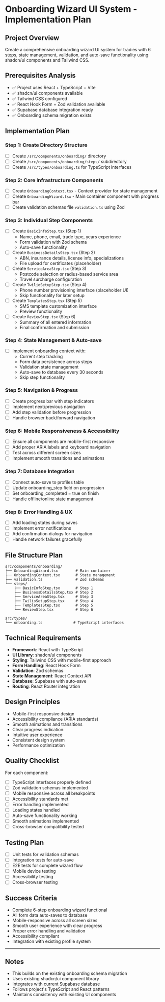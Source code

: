 # Onboarding Wizard UI System - Implementation Plan

## Project Overview
Create a comprehensive onboarding wizard UI system for tradies with 6 steps, state management, validation, and auto-save functionality using shadcn/ui components and Tailwind CSS.

## Prerequisites Analysis
- ✅ Project uses React + TypeScript + Vite
- ✅ shadcn/ui components available
- ✅ Tailwind CSS configured
- ✅ React Hook Form + Zod validation available
- ✅ Supabase database integration ready
- ✅ Onboarding schema migration exists

## Implementation Plan

### Step 1: Create Directory Structure
- [ ] Create `/src/components/onboarding/` directory
- [ ] Create `/src/components/onboarding/steps/` subdirectory
- [ ] Create `/src/types/onboarding.ts` for TypeScript interfaces

### Step 2: Core Infrastructure Components
- [ ] Create `OnboardingContext.tsx` - Context provider for state management
- [ ] Create `OnboardingWizard.tsx` - Main container component with progress bar
- [ ] Create validation schemas file `validation.ts` using Zod

### Step 3: Individual Step Components
- [ ] Create `BasicInfoStep.tsx` (Step 1)
  - Name, phone, email, trade type, years experience
  - Form validation with Zod schema
  - Auto-save functionality
- [ ] Create `BusinessDetailsStep.tsx` (Step 2)
  - ABN, insurance details, license info, specializations
  - File upload for certificates (placeholder)
- [ ] Create `ServiceAreaStep.tsx` (Step 3)
  - Postcode selection or radius-based service area
  - Travel surcharge configuration
- [ ] Create `TwilioSetupStep.tsx` (Step 4)
  - Phone number provisioning interface (placeholder UI)
  - Skip functionality for later setup
- [ ] Create `TemplatesStep.tsx` (Step 5)
  - SMS template customization interface
  - Preview functionality
- [ ] Create `ReviewStep.tsx` (Step 6)
  - Summary of all entered information
  - Final confirmation and submission

### Step 4: State Management & Auto-save
- [ ] Implement onboarding context with:
  - Current step tracking
  - Form data persistence across steps
  - Validation state management
  - Auto-save to database every 30 seconds
  - Skip step functionality

### Step 5: Navigation & Progress
- [ ] Create progress bar with step indicators
- [ ] Implement next/previous navigation
- [ ] Add step validation before progression
- [ ] Handle browser back/forward navigation

### Step 6: Mobile Responsiveness & Accessibility
- [ ] Ensure all components are mobile-first responsive
- [ ] Add proper ARIA labels and keyboard navigation
- [ ] Test across different screen sizes
- [ ] Implement smooth transitions and animations

### Step 7: Database Integration
- [ ] Connect auto-save to profiles table
- [ ] Update onboarding_step field on progression
- [ ] Set onboarding_completed = true on finish
- [ ] Handle offline/online state management

### Step 8: Error Handling & UX
- [ ] Add loading states during saves
- [ ] Implement error notifications
- [ ] Add confirmation dialogs for navigation
- [ ] Handle network failures gracefully

## File Structure Plan
```
src/components/onboarding/
├── OnboardingWizard.tsx        # Main container
├── OnboardingContext.tsx       # State management
├── validation.ts               # Zod schemas
└── steps/
    ├── BasicInfoStep.tsx       # Step 1
    ├── BusinessDetailsStep.tsx # Step 2
    ├── ServiceAreaStep.tsx     # Step 3
    ├── TwilioSetupStep.tsx     # Step 4
    ├── TemplatesStep.tsx       # Step 5
    └── ReviewStep.tsx          # Step 6

src/types/
└── onboarding.ts              # TypeScript interfaces
```

## Technical Requirements
- **Framework**: React with TypeScript
- **UI Library**: shadcn/ui components
- **Styling**: Tailwind CSS with mobile-first approach
- **Form Handling**: React Hook Form
- **Validation**: Zod schemas
- **State Management**: React Context API
- **Database**: Supabase with auto-save
- **Routing**: React Router integration

## Design Principles
- Mobile-first responsive design
- Accessibility compliance (ARIA standards)
- Smooth animations and transitions
- Clear progress indication
- Intuitive user experience
- Consistent design system
- Performance optimization

## Quality Checklist
For each component:
- [ ] TypeScript interfaces properly defined
- [ ] Zod validation schemas implemented
- [ ] Mobile responsive across all breakpoints
- [ ] Accessibility standards met
- [ ] Error handling implemented
- [ ] Loading states handled
- [ ] Auto-save functionality working
- [ ] Smooth animations implemented
- [ ] Cross-browser compatibility tested

## Testing Plan
- [ ] Unit tests for validation schemas
- [ ] Integration tests for auto-save
- [ ] E2E tests for complete wizard flow
- [ ] Mobile device testing
- [ ] Accessibility testing
- [ ] Cross-browser testing

## Success Criteria
- Complete 6-step onboarding wizard functional
- All form data auto-saves to database
- Mobile-responsive across all screen sizes
- Smooth user experience with clear progress
- Proper error handling and validation
- Accessibility compliant
- Integration with existing profile system

---

## Notes
- This builds on the existing onboarding schema migration
- Uses existing shadcn/ui component library
- Integrates with current Supabase database
- Follows project's TypeScript and React patterns
- Maintains consistency with existing UI components